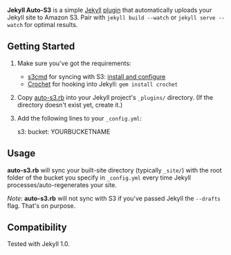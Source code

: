 __Jekyll Auto-S3__ is a simple [Jekyll](http://jekyllrb.com/) [plugin](http://jekyllrb.com/docs/plugins/) that automatically uploads your Jekyll site to Amazon S3. Pair with `jekyll build --watch` or `jekyll serve --watch` for optimal results.

## Getting Started

1) Make sure you've got the requirements:

	- [s3cmd](http://s3tools.org/s3cmd) for syncing with S3: [install and configure](http://s3tools.org/s3cmd#howto)
	- [Crochet](https://github.com/jsvine/crochet) for hooking into Jekyll: `gem install crochet`

2) Copy [auto-s3.rb](auto-s3.rb) into your Jekyll project's `_plugins/` directory. (If the directory doesn't exist yet, create it.)

3) Add the following lines to your `_config.yml`:

	s3:
		bucket: YOURBUCKETNAME

## Usage

__auto-s3.rb__ will sync your built-site directory (typically `_site/`) with the root folder of the bucket you specify in `_config.yml` every time Jekyll processes/auto-regenerates your site. 

*Note*: __auto-s3.rb__ will not sync with S3 if you've passed Jekyll the `--drafts` flag. That's on purpose.

## Compatibility

Tested with Jekyll 1.0.


